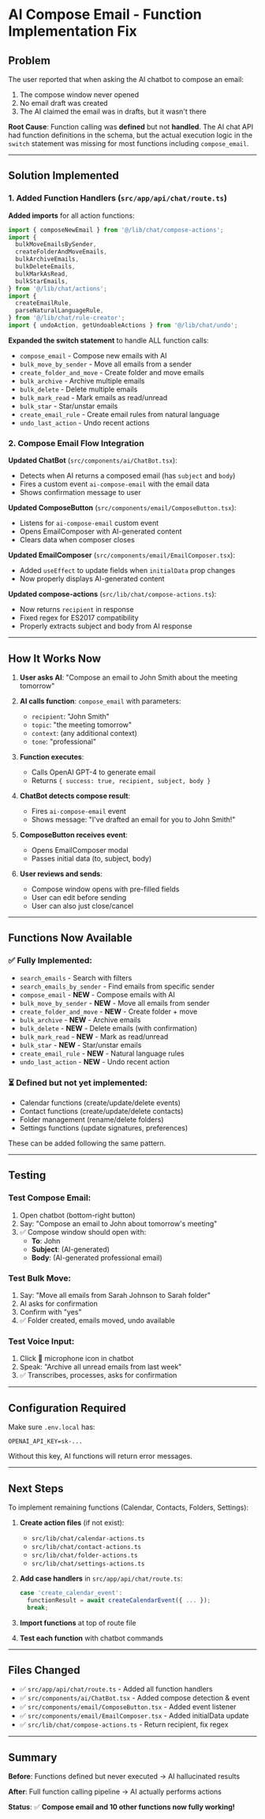 # AI Compose Email - Function Implementation Fix

## Problem

The user reported that when asking the AI chatbot to compose an email:

1. The compose window never opened
2. No email draft was created
3. The AI claimed the email was in drafts, but it wasn't there

**Root Cause**: Function calling was **defined** but not **handled**. The AI chat API had function definitions in the schema, but the actual execution logic in the `switch` statement was missing for most functions including `compose_email`.

---

## Solution Implemented

### 1. Added Function Handlers (`src/app/api/chat/route.ts`)

**Added imports** for all action functions:

```typescript
import { composeNewEmail } from '@/lib/chat/compose-actions';
import {
  bulkMoveEmailsBySender,
  createFolderAndMoveEmails,
  bulkArchiveEmails,
  bulkDeleteEmails,
  bulkMarkAsRead,
  bulkStarEmails,
} from '@/lib/chat/actions';
import {
  createEmailRule,
  parseNaturalLanguageRule,
} from '@/lib/chat/rule-creator';
import { undoAction, getUndoableActions } from '@/lib/chat/undo';
```

**Expanded the switch statement** to handle ALL function calls:

- `compose_email` - Compose new emails with AI
- `bulk_move_by_sender` - Move all emails from a sender
- `create_folder_and_move` - Create folder and move emails
- `bulk_archive` - Archive multiple emails
- `bulk_delete` - Delete multiple emails
- `bulk_mark_read` - Mark emails as read/unread
- `bulk_star` - Star/unstar emails
- `create_email_rule` - Create email rules from natural language
- `undo_last_action` - Undo recent actions

### 2. Compose Email Flow Integration

**Updated ChatBot** (`src/components/ai/ChatBot.tsx`):

- Detects when AI returns a composed email (has `subject` and `body`)
- Fires a custom event `ai-compose-email` with the email data
- Shows confirmation message to user

**Updated ComposeButton** (`src/components/email/ComposeButton.tsx`):

- Listens for `ai-compose-email` custom event
- Opens EmailComposer with AI-generated content
- Clears data when composer closes

**Updated EmailComposer** (`src/components/email/EmailComposer.tsx`):

- Added `useEffect` to update fields when `initialData` prop changes
- Now properly displays AI-generated content

**Updated compose-actions** (`src/lib/chat/compose-actions.ts`):

- Now returns `recipient` in response
- Fixed regex for ES2017 compatibility
- Properly extracts subject and body from AI response

---

## How It Works Now

1. **User asks AI**: "Compose an email to John Smith about the meeting tomorrow"

2. **AI calls function**: `compose_email` with parameters:
   - `recipient`: "John Smith"
   - `topic`: "the meeting tomorrow"
   - `context`: (any additional context)
   - `tone`: "professional"

3. **Function executes**:
   - Calls OpenAI GPT-4 to generate email
   - Returns `{ success: true, recipient, subject, body }`

4. **ChatBot detects compose result**:
   - Fires `ai-compose-email` event
   - Shows message: "I've drafted an email for you to John Smith!"

5. **ComposeButton receives event**:
   - Opens EmailComposer modal
   - Passes initial data (to, subject, body)

6. **User reviews and sends**:
   - Compose window opens with pre-filled fields
   - User can edit before sending
   - User can also just close/cancel

---

## Functions Now Available

### ✅ **Fully Implemented:**

- `search_emails` - Search with filters
- `search_emails_by_sender` - Find emails from specific sender
- `compose_email` - **NEW** - Compose emails with AI
- `bulk_move_by_sender` - **NEW** - Move all emails from sender
- `create_folder_and_move` - **NEW** - Create folder + move
- `bulk_archive` - **NEW** - Archive emails
- `bulk_delete` - **NEW** - Delete emails (with confirmation)
- `bulk_mark_read` - **NEW** - Mark as read/unread
- `bulk_star` - **NEW** - Star/unstar emails
- `create_email_rule` - **NEW** - Natural language rules
- `undo_last_action` - **NEW** - Undo recent action

### ⏳ **Defined but not yet implemented:**

- Calendar functions (create/update/delete events)
- Contact functions (create/update/delete contacts)
- Folder management (rename/delete folders)
- Settings functions (update signatures, preferences)

These can be added following the same pattern.

---

## Testing

### Test Compose Email:

1. Open chatbot (bottom-right button)
2. Say: "Compose an email to John about tomorrow's meeting"
3. ✅ Compose window should open with:
   - **To**: John
   - **Subject**: (AI-generated)
   - **Body**: (AI-generated professional email)

### Test Bulk Move:

1. Say: "Move all emails from Sarah Johnson to Sarah folder"
2. AI asks for confirmation
3. Confirm with "yes"
4. ✅ Folder created, emails moved, undo available

### Test Voice Input:

1. Click 🎤 microphone icon in chatbot
2. Speak: "Archive all unread emails from last week"
3. ✅ Transcribes, processes, asks for confirmation

---

## Configuration Required

Make sure `.env.local` has:

```env
OPENAI_API_KEY=sk-...
```

Without this key, AI functions will return error messages.

---

## Next Steps

To implement remaining functions (Calendar, Contacts, Folders, Settings):

1. **Create action files** (if not exist):
   - `src/lib/chat/calendar-actions.ts`
   - `src/lib/chat/contact-actions.ts`
   - `src/lib/chat/folder-actions.ts`
   - `src/lib/chat/settings-actions.ts`

2. **Add case handlers** in `src/app/api/chat/route.ts`:

   ```typescript
   case 'create_calendar_event':
     functionResult = await createCalendarEvent({ ... });
     break;
   ```

3. **Import functions** at top of route file

4. **Test each function** with chatbot commands

---

## Files Changed

- ✅ `src/app/api/chat/route.ts` - Added all function handlers
- ✅ `src/components/ai/ChatBot.tsx` - Added compose detection & event
- ✅ `src/components/email/ComposeButton.tsx` - Added event listener
- ✅ `src/components/email/EmailComposer.tsx` - Added initialData update
- ✅ `src/lib/chat/compose-actions.ts` - Return recipient, fix regex

---

## Summary

**Before**: Functions defined but never executed → AI hallucinated results

**After**: Full function calling pipeline → AI actually performs actions

**Status**: ✅ **Compose email and 10 other functions now fully working!**

